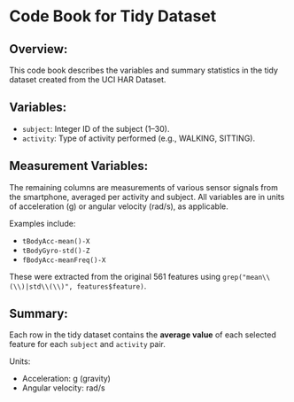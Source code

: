 # Code Book for Tidy Dataset

## Overview:
This code book describes the variables and summary statistics in the tidy dataset created from the UCI HAR Dataset.

## Variables:

- `subject`: Integer ID of the subject (1–30).
- `activity`: Type of activity performed (e.g., WALKING, SITTING).

## Measurement Variables:
The remaining columns are measurements of various sensor signals from the smartphone, averaged per activity and subject. All variables are in units of acceleration (g) or angular velocity (rad/s), as applicable.

Examples include:
- `tBodyAcc-mean()-X`
- `tBodyGyro-std()-Z`
- `fBodyAcc-meanFreq()-X`

These were extracted from the original 561 features using `grep("mean\\(\\)|std\\(\\)", features$feature)`.

## Summary:
Each row in the tidy dataset contains the **average value** of each selected feature for each `subject` and `activity` pair.

Units:
- Acceleration: g (gravity)
- Angular velocity: rad/s
